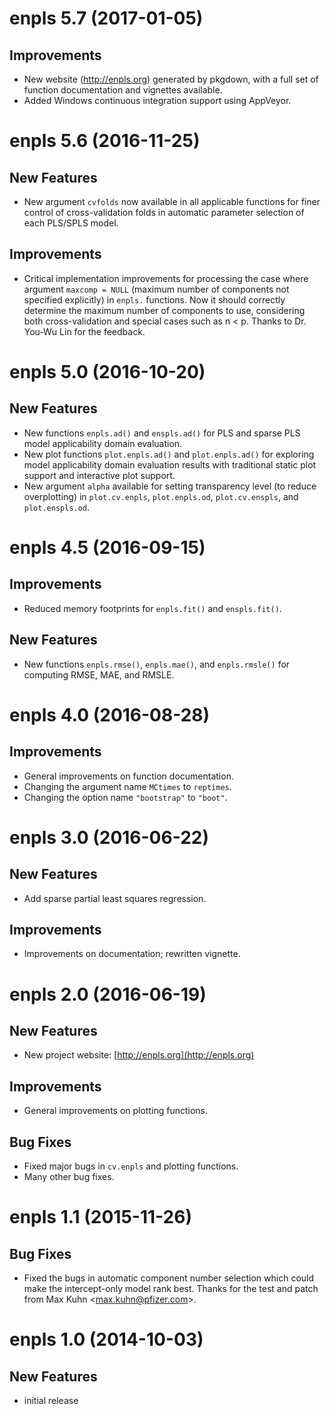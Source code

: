 # enpls 5.7 (2017-01-05)

## Improvements

- New website (http://enpls.org) generated by pkgdown,
  with a full set of function documentation and vignettes available.
- Added Windows continuous integration support using AppVeyor.

# enpls 5.6 (2016-11-25)

## New Features

- New argument `cvfolds` now available in all applicable functions for finer control of cross-validation folds in automatic parameter selection of each PLS/SPLS model.

## Improvements

- Critical implementation improvements for processing the case where argument `maxcomp = NULL` (maximum number of components not specified explicitly) in `enpls.` functions. Now it should correctly determine the maximum number of components to use, considering both cross-validation and special cases such as n < p. Thanks to Dr. You-Wu Lin for the feedback.

# enpls 5.0 (2016-10-20)

## New Features

- New functions `enpls.ad()` and `enspls.ad()` for PLS and sparse PLS model applicability domain evaluation.
- New plot functions `plot.enpls.ad()` and `plot.enpls.ad()` for exploring model applicability domain evaluation results with traditional static plot support and interactive plot support.
- New argument `alpha` available for setting transparency level (to reduce overplotting) in `plot.cv.enpls`, `plot.enpls.od`, `plot.cv.enspls`, and `plot.enspls.od`.

# enpls 4.5 (2016-09-15)

## Improvements

- Reduced memory footprints for `enpls.fit()` and `enspls.fit()`.

## New Features

- New functions `enpls.rmse()`, `enpls.mae()`, and `enpls.rmsle()` for computing RMSE, MAE, and RMSLE.

# enpls 4.0 (2016-08-28)

## Improvements

- General improvements on function documentation.
- Changing the argument name `MCtimes` to `reptimes`.
- Changing the option name `"bootstrap"` to `"boot"`.

# enpls 3.0 (2016-06-22)

## New Features

- Add sparse partial least squares regression.

## Improvements

- Improvements on documentation; rewritten vignette.

# enpls 2.0 (2016-06-19)

## New Features

- New project website: [http://enpls.org](http://enpls.org)

## Improvements

- General improvements on plotting functions.

## Bug Fixes

- Fixed major bugs in `cv.enpls` and plotting functions.
- Many other bug fixes.

# enpls 1.1 (2015-11-26)

##  Bug Fixes

- Fixed the bugs in automatic component number selection which could make
the intercept-only model rank best. Thanks for the test and patch from
Max Kuhn <<max.kuhn@pfizer.com>>.

# enpls 1.0 (2014-10-03)

## New Features

- initial release
